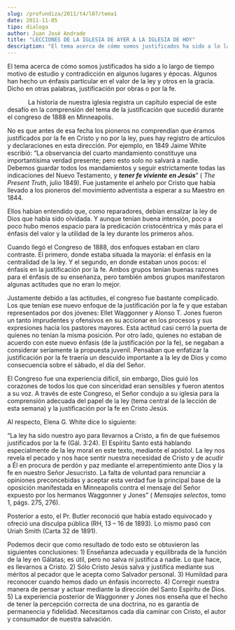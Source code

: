 ```yaml
---
slug: /profundiza/2011/t4/l07/tema1
date: 2011-11-05
tipo: dialoga
author: Juan José Andrade
title: "LECCIONES DE LA IGLESIA DE AYER A LA IGLESIA DE HOY"
description: "El tema acerca de cómo somos justificados ha sido a lo largo de tiempo motivo  de estudio y contradicción en algunos lugares y épocas. Algunos han hecho un  énfasis particular en el valor de la ley y otros en la gracia. Dicho en otras  palabras, justificación por obras o por l..."
---
```


El tema acerca de cómo somos justificados ha sido a lo largo de tiempo motivo de estudio y contradicción en algunos lugares y épocas. Algunos han hecho un énfasis particular en el valor de la ley y otros en la gracia. Dicho en otras palabras, justificación por obras o por la fe.

            La historia de nuestra iglesia registra un capítulo especial de este desafío en la comprensión del tema de la justificación que sucedió durante el congreso de 1888 en Minneapolis.

No es que antes de esa fecha los pioneros no comprendían que éramos justificados por la fe en Cristo y no por la ley, pues hay registro de artículos y declaraciones en esta dirección. Por ejemplo, en 1849 Jaime White escribió: “La observancia del cuarto mandamiento constituye una importantísima verdad presente; pero esto solo no salvará a nadie. Debemos guardar todos los mandamientos y seguir estrictamente todas las indicaciones del Nuevo Testamento, y **_tener fe viviente en Jesús_**” ( _The Present Truth_, julio 1849). Fue justamente el anhelo por Cristo que había llevado a los pioneros del movimiento adventista a esperar a su Maestro en 1844.

Ellos habían entendido que, como reparadores, debían ensalzar la ley de Dios que había sido olvidada. Y aunque tenían buena intensión, poco a poco hubo menos espacio para la predicación cristocéntrica y más para el énfasis del valor y la utilidad de la ley durante los primeros años.

Cuando llegó el Congreso de 1888, dos enfoques estaban en claro contraste. El primero, donde estaba situada la mayoría: el énfasis en la centralidad de la ley. Y el segundo, en donde estaban unos pocos: el énfasis en la justificación por la fe. Ambos grupos tenían buenas razones para el énfasis de su enseñanza, pero también ambos grupos manifestaron algunas actitudes que no eran lo mejor.

Justamente debido a las actitudes, el congreso fue bastante complicado. Los que tenían ese nuevo enfoque de la justificación por la fe y que estaban representados por dos jóvenes: Ellet Waggonner y Alonso T. Jones fueron un tanto imprudentes y ofensivos en su accionar en los procesos y sus expresiones hacia los pastores mayores. Esta actitud casi cerró la puerta de quienes no tenían la misma posición. Por otro lado, quienes no estaban de acuerdo con este nuevo énfasis (de la justificación por la fe), se negaban a considerar seriamente la propuesta juvenil. Pensaban que enfatizar la justificación por la fe traería un descuido importante a la ley de Dios y como consecuencia sobre el sábado, el día del Señor.

El Congreso fue una experiencia difícil, sin embargo, Dios guió los corazones de todos los que con sinceridad eran sensibles y fueron atentos a su voz. A través de este Congreso, el Señor condujo a su iglesia para la comprensión adecuada del papel de la ley (tema central de la lección de esta semana) y la justificación por la fe en Cristo Jesús.

Al respecto, Elena G. White dice lo siguiente:

“La ley ha sido nuestro ayo para llevarnos a Cristo, a fin de que fuésemos justificados por la fe (Gál. 3:24). El Espíritu Santo está hablando especialmente de la ley moral en este texto, mediante el apóstol. La ley nos revela el pecado y nos hace sentir nuestra necesidad de Cristo y de acudir a Él en procura de perdón y paz mediante el arrepentimiento ante Dios y la fe en nuestro Señor Jesucristo. La falta de voluntad para renunciar a opiniones preconcebidas y aceptar esta verdad fue la principal base de la oposición manifestada en Minneapolis contra el mensaje del Señor expuesto por los hermanos Waggonner y Jones” ( _Mensajes selectos_, tomo 1, págs. 275, 276).

Posterior a esto, el Pr. Butler reconoció que había estado equivocado y ofreció una disculpa pública (RH, 13 – 16 de 1893). Lo mismo pasó con Uriah Smith (Carta 32 de 1891).

Podemos decir que como resultado de todo esto se obtuvieron las siguientes conclusiones: 1) Enseñanza adecuada y equilibrada de la función de la ley en Gálatas; es útil, pero no salva ni justifica a nadie. Lo que hace, es llevarnos a Cristo. 2) Sólo Cristo Jesús salva y justifica mediante sus méritos al pecador que le acepta como Salvador personal. 3) Humildad para reconocer cuando hemos dado un énfasis incorrecto. 4) Corregir nuestra manera de pensar y actuar mediante la dirección del Santo Espíritu de Dios. 5) La experiencia posterior de Waggonner y Jones nos enseña que el hecho de tener la percepción correcta de una doctrina, no es garantía de permanencia y fidelidad. Necesitamos cada día caminar con Cristo, el autor y consumador de nuestra salvación.
